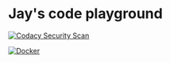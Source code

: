 Jay's code playground
=============

[![Codacy Security Scan](https://github.com/mustangxu/playground/actions/workflows/codacy.yml/badge.svg?branch=master)](https://github.com/mustangxu/playground/actions/workflows/codacy.yml)

[![Docker](https://github.com/mustangxu/playground/actions/workflows/docker-publish.yml/badge.svg)](https://github.com/mustangxu/playground/actions/workflows/docker-publish.yml)
